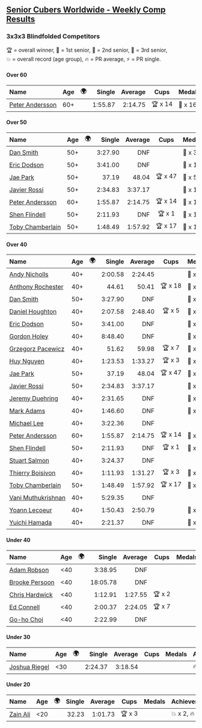 <style>table {white-space: nowrap;}</style>
<link rel="stylesheet" type="text/css" href="/scw-comp/css/flags.css" />

## [Senior Cubers Worldwide - Weekly Comp Results](/scw-comp/results/)
### 3x3x3 Blindfolded Competitors

<span style="white-space: nowrap;">🏆 = overall winner</span>, <span style="white-space: nowrap;">🥇 = 1st senior</span>, <span style="white-space: nowrap;">🥈 = 2nd senior</span>, <span style="white-space: nowrap;">🥉 = 3rd senior</span>, <span style="white-space: nowrap;">💥 = overall record (age group)</span>, <span style="white-space: nowrap;">🔥 = PR average</span>, <span style="white-space: nowrap;">⚡ = PR single</span>.

#### Over 60

| Name | Age | 🌍 | Single | Average | Cups | Medals | Achievements |
| :-- | :--: | :--: | --: | --: | :--: | :-- | :-- |
| [Peter Andersson](../../persons/peter_andersson/333bf.md) | 60+ | <i class="flag flag-SE" /> | 1:55.87 | 2:14.75 | 🏆 x 14 | 🥇 x 16, 🥈 x 13, 🥉 x 6 | 💥 x 8, 🔥 x 3, ⚡ x 7 |

#### Over 50

| Name | Age | 🌍 | Single | Average | Cups | Medals | Achievements |
| :-- | :--: | :--: | --: | --: | :--: | :-- | :-- |
| [Dan Smith](../../persons/dan_smith/333bf.md) | 50+ | <i class="flag flag-US" /> | 3:27.90 | DNF |  | 🥉 x 3 | ⚡ x 5 |
| [Eric Dodson](../../persons/eric_dodson/333bf.md) | 50+ | <i class="flag flag-US" /> | 3:41.00 | DNF |  | 🥉 x 1 | ⚡ x 1 |
| [Jae Park](../../persons/jae_park/333bf.md) | 50+ | <i class="flag flag-US" /> | 37.19 | 48.04 | 🏆 x 47 | 🥇 x 50, 🥈 x 1 | 💥 x 12, 🔥 x 3, ⚡ x 10 |
| [Javier Rossi](../../persons/javier_rossi/333bf.md) | 50+ | <i class="flag flag-AR" /> | 2:34.83 | 3:37.17 |  | 🥇 x 1, 🥈 x 2, 🥉 x 7 | 🔥 x 2, ⚡ x 5 |
| [Peter Andersson](../../persons/peter_andersson/333bf.md) | 60+ | <i class="flag flag-SE" /> | 1:55.87 | 2:14.75 | 🏆 x 14 | 🥇 x 16, 🥈 x 13, 🥉 x 6 | 💥 x 8, 🔥 x 3, ⚡ x 7 |
| [Shen Flindell](../../persons/shen_flindell/333bf.md) | 50+ | <i class="flag flag-AU" /> | 2:11.93 | DNF | 🏆 x 1 | 🥇 x 1, 🥈 x 1, 🥉 x 1 | ⚡ x 1 |
| [Toby Chamberlain](../../persons/toby_chamberlain/333bf.md) | 50+ | <i class="flag flag-AU" /> | 1:48.49 | 1:57.92 | 🏆 x 17 | 🥇 x 18, 🥈 x 13, 🥉 x 4 | 🔥 x 3, ⚡ x 9 |

#### Over 40

| Name | Age | 🌍 | Single | Average | Cups | Medals | Achievements |
| :-- | :--: | :--: | --: | --: | :--: | :-- | :-- |
| [Andy Nicholls](../../persons/andy_nicholls/333bf.md) | 40+ | <i class="flag flag-GB" /> | 2:00.58 | 2:24.45 |  | 🥈 x 2, 🥉 x 3 | 🔥 x 1, ⚡ x 1 |
| [Anthony Rochester](../../persons/anthony_rochester/333bf.md) | 40+ | <i class="flag flag-AU" /> | 44.61 | 50.41 | 🏆 x 18 | 🥇 x 19, 🥈 x 18, 🥉 x 8 | 🔥 x 3, ⚡ x 7 |
| [Dan Smith](../../persons/dan_smith/333bf.md) | 50+ | <i class="flag flag-US" /> | 3:27.90 | DNF |  | 🥉 x 3 | ⚡ x 5 |
| [Daniel Houghton](../../persons/daniel_houghton/333bf.md) | 40+ | <i class="flag flag-CH" /> | 2:07.58 | 2:48.40 | 🏆 x 5 | 🥇 x 5, 🥈 x 7, 🥉 x 6 | 🔥 x 2, ⚡ x 6 |
| [Eric Dodson](../../persons/eric_dodson/333bf.md) | 50+ | <i class="flag flag-US" /> | 3:41.00 | DNF |  | 🥉 x 1 | ⚡ x 1 |
| [Gordon Holey](../../persons/gordon_holey/333bf.md) | 40+ | <i class="flag flag-US" /> | 8:48.40 | DNF |  | 🥈 x 1, 🥉 x 1 | ⚡ x 2 |
| [Grzegorz Pacewicz](../../persons/grzegorz_pacewicz/333bf.md) | 40+ | <i class="flag flag-PL" /> | 51.62 | 59.98 | 🏆 x 7 | 🥇 x 7, 🥈 x 11, 🥉 x 3 | 🔥 x 2, ⚡ x 5 |
| [Huy Nguyen](../../persons/huy_nguyen/333bf.md) | 40+ | <i class="flag flag-CA" /> | 1:23.53 | 1:33.27 | 🏆 x 3 | 🥇 x 3, 🥈 x 15, 🥉 x 14 | 🔥 x 7, ⚡ x 6 |
| [Jae Park](../../persons/jae_park/333bf.md) | 50+ | <i class="flag flag-US" /> | 37.19 | 48.04 | 🏆 x 47 | 🥇 x 50, 🥈 x 1 | 💥 x 12, 🔥 x 3, ⚡ x 10 |
| [Javier Rossi](../../persons/javier_rossi/333bf.md) | 50+ | <i class="flag flag-AR" /> | 2:34.83 | 3:37.17 |  | 🥇 x 1, 🥈 x 2, 🥉 x 7 | 🔥 x 2, ⚡ x 5 |
| [Jeremy Duehring](../../persons/jeremy_duehring/333bf.md) | 40+ | <i class="flag flag-US" /> | 2:31.65 | DNF |  | 🥉 x 1 | ⚡ x 3 |
| [Mark Adams](../../persons/mark_adams/333bf.md) | 40+ | <i class="flag flag-GB" /> | 1:46.60 | DNF |  | 🥉 x 1 | ⚡ x 1 |
| [Michael Lee](../../persons/michael_lee/333bf.md) | 40+ | <i class="flag flag-US" /> | 3:22.36 | DNF |  |  | ⚡ x 1 |
| [Peter Andersson](../../persons/peter_andersson/333bf.md) | 60+ | <i class="flag flag-SE" /> | 1:55.87 | 2:14.75 | 🏆 x 14 | 🥇 x 16, 🥈 x 13, 🥉 x 6 | 💥 x 8, 🔥 x 3, ⚡ x 7 |
| [Shen Flindell](../../persons/shen_flindell/333bf.md) | 50+ | <i class="flag flag-AU" /> | 2:11.93 | DNF | 🏆 x 1 | 🥇 x 1, 🥈 x 1, 🥉 x 1 | ⚡ x 1 |
| [Stuart Salmon](../../persons/stuart_salmon/333bf.md) | 40+ | <i class="flag flag-GB" /> | 3:24.37 | DNF |  |  | ⚡ x 1 |
| [Thierry Boisivon](../../persons/thierry_boisivon/333bf.md) | 40+ | <i class="flag flag-FR" /> | 1:11.93 | 1:31.27 | 🏆 x 3 | 🥇 x 3, 🥈 x 9, 🥉 x 4 | 🔥 x 3, ⚡ x 2 |
| [Toby Chamberlain](../../persons/toby_chamberlain/333bf.md) | 50+ | <i class="flag flag-AU" /> | 1:48.49 | 1:57.92 | 🏆 x 17 | 🥇 x 18, 🥈 x 13, 🥉 x 4 | 🔥 x 3, ⚡ x 9 |
| [Vani Muthukrishnan](../../persons/vani_muthukrishnan/333bf.md) | 40+ | <i class="flag flag-IN" /> | 5:29.35 | DNF |  |  | ⚡ x 1 |
| [Yoann Lecoeur](../../persons/yoann_lecoeur/333bf.md) | 40+ | <i class="flag flag-FR" /> | 1:50.43 | 2:50.79 |  | 🥈 x 1, 🥉 x 1 | 🔥 x 1, ⚡ x 3 |
| [Yuichi Hamada](../../persons/yuichi_hamada/333bf.md) | 40+ | <i class="flag flag-JP" /> | 2:21.37 | DNF |  | 🥉 x 1 | ⚡ x 1 |

#### Under 40

| Name | Age | 🌍 | Single | Average | Cups | Medals | Achievements |
| :-- | :--: | :--: | --: | --: | :--: | :-- | :-- |
| [Adam Robson](../../persons/adam_robson/333bf.md) | <40 | <i class="flag flag-GB" /> | 3:38.95 | DNF |  |  | ⚡ x 1 |
| [Brooke Persoon](../../persons/brooke_persoon/333bf.md) | <40 | <i class="flag flag-US" /> | 18:05.78 | DNF |  |  | ⚡ x 1 |
| [Chris Hardwick](../../persons/chris_hardwick/333bf.md) | <40 | <i class="flag flag-US" /> | 1:12.91 | 1:27.55 | 🏆 x 2 |  | 🔥 x 6, ⚡ x 6 |
| [Ed Connell](../../persons/ed_connell/333bf.md) | <40 | <i class="flag flag-IE" /> | 2:00.37 | 2:24.05 | 🏆 x 7 |  | 🔥 x 4, ⚡ x 8 |
| [Go-ho Choi](../../persons/go_ho_choi/333bf.md) | <40 | <i class="flag flag-KR" /> | 2:22.99 | DNF |  |  | ⚡ x 1 |

#### Under 30

| Name | Age | 🌍 | Single | Average | Cups | Medals | Achievements |
| :-- | :--: | :--: | --: | --: | :--: | :-- | :-- |
| [Joshua Riegel](../../persons/joshua_riegel/333bf.md) | <30 | <i class="flag flag-US" /> | 2:24.37 | 3:18.54 |  |  | 🔥 x 1, ⚡ x 6 |

#### Under 20

| Name | Age | 🌍 | Single | Average | Cups | Medals | Achievements |
| :-- | :--: | :--: | --: | --: | :--: | :-- | :-- |
| [Zain Ali](../../persons/zain_ali/333bf.md) | <20 | <i class="flag flag-IN" /> | 32.23 | 1:01.73 | 🏆 x 3 |  | 💥 x 2, 🔥 x 1, ⚡ x 3 |


<!-- Global site tag (gtag.js) - Google Analytics -->
<script async src="https://www.googletagmanager.com/gtag/js?id=UA-86348435-3"></script>
<script>window.dataLayer = window.dataLayer || []; function gtag() {dataLayer.push(arguments);} gtag('js', new Date()); gtag('config', 'UA-86348435-3');</script>
